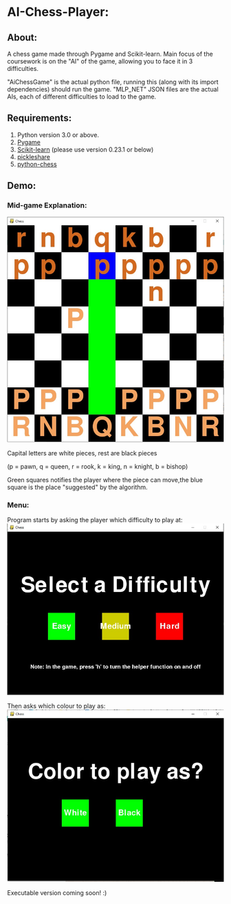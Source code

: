 # AI-Chess-Player:
## About:

A chess game made through Pygame and Scikit-learn. Main focus of the coursework is on the "AI" of the game, allowing you to face it in 3 difficulties.

"AiChessGame" is the actual python file, running this (along with its import dependencies) should run the game.
"MLP_NET" JSON files are the actual AIs, each of different difficulties to load to the game.

## Requirements:

1. Python version 3.0 or above.
2. [Pygame](https://pypi.org/project/pygame/)
3. [Scikit-learn](https://pypi.org/project/scikit-learn/) (please use version 0.23.1 or below)
4. [pickleshare](https://pypi.org/project/pickleshare/)
5. [python-chess](https://pypi.org/project/chess/)

## Demo:

### Mid-game Explanation:

![In-Game screenshot](/Screenshots/HelperDemo.jpeg)

Capital letters are white pieces, rest are black pieces 

(p = pawn, q = queen, r = rook, k = king, n = knight, b = bishop)

Green squares notifies the player where the piece can move,the blue square is the place "suggested"  by the algorithm.

### Menu:

Program starts by asking the player which difficulty to play at:
![Difficult](/Screenshots/InitialMenu.jpeg)

Then asks which colour to play as:
![Difficult](/Screenshots/TurnChoice.jpeg)

Executable version coming soon! :)

